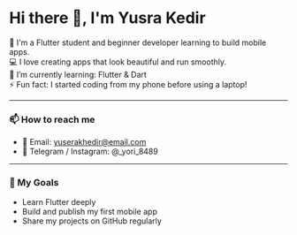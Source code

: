 # Hi there 👋, I'm Yusra Kedir

🌸 I'm a Flutter student and beginner developer learning to build mobile apps.  
💻 I love creating apps that look beautiful and run smoothly.  
🌱 I’m currently learning: Flutter & Dart  
⚡ Fun fact: I started coding from my phone before using a laptop! 

---

### 📫 How to reach me
- 📧 Email: yuserakhedir@email.com  
- 💬 Telegram / Instagram: @_yori_8489  

---

### 🧠 My Goals
- Learn Flutter deeply  
- Build and publish my first mobile app  
- Share my projects on GitHub regularly
